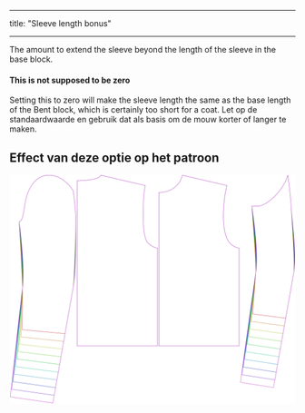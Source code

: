 - - -
title: "Sleeve length bonus"
- - -

The amount to extend the sleeve beyond the length of the sleeve in the base block.

<Note>

#### This is not supposed to be zero

Setting this to zero will make the sleeve length the same as the base length of the Bent block,
which is certainly too short for a coat.
Let op de standaardwaarde en gebruik dat als basis om de mouw korter of langer te maken.

</Note>

## Effect van deze optie op het patroon

![This image shows the effect of this option by superimposing several variants that have a different value for this option](bent_sleevelengthbonus_sample.svg "Effect of this option on the pattern")
